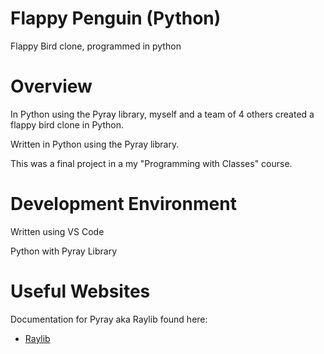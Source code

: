 # Flappy Penguin (Python)
Flappy Bird clone, programmed in python

# Overview

In Python using the Pyray library, myself and a team of 4 others created a flappy bird clone in Python.

Written in Python using the Pyray library.

This was a final project in a my "Programming with Classes" course. 

# Development Environment

Written using VS Code

Python with Pyray Library

# Useful Websites

Documentation for Pyray aka Raylib found here:
* [Raylib](https://www.raylib.com/)
